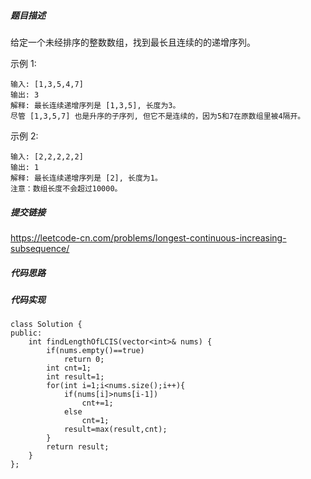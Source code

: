 ##### 题目描述
给定一个未经排序的整数数组，找到最长且连续的的递增序列。

示例 1:
```
输入: [1,3,5,4,7]
输出: 3
解释: 最长连续递增序列是 [1,3,5], 长度为3。
尽管 [1,3,5,7] 也是升序的子序列, 但它不是连续的，因为5和7在原数组里被4隔开。 
```
示例 2:
```
输入: [2,2,2,2,2]
输出: 1
解释: 最长连续递增序列是 [2], 长度为1。
注意：数组长度不会超过10000。
```



##### 提交链接
https://leetcode-cn.com/problems/longest-continuous-increasing-subsequence/



##### 代码思路




##### 代码实现
```
class Solution {
public:
    int findLengthOfLCIS(vector<int>& nums) {
        if(nums.empty()==true)
            return 0;
        int cnt=1;
        int result=1;
        for(int i=1;i<nums.size();i++){
            if(nums[i]>nums[i-1])
                cnt+=1;
            else
                cnt=1;
            result=max(result,cnt);
        }
        return result;
    }
};
```
